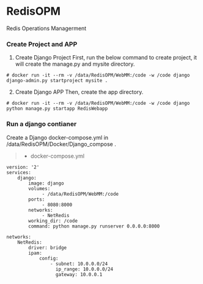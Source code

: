 # RedisOPM
Redis Operations Managerment

### Create Project and APP
1. Create Django Project
First, run the below command to create project, it will create the manage.py and mysite directory.
```
# docker run -it --rm -v /data/RedisOPM/WebMM:/code -w /code django django-admin.py startproject mysite .
```

2. Create Django APP
Then, create the app directory.
```
# docker run -it --rm -v /data/RedisOPM/WebMM:/code -w /code django python manage.py startapp RedisWebapp
```


### Run a django contianer
Create a Django docker-compose.yml in /data/RedisOPM/Docker/Django_compose .
> * docker-compose.yml 
```
version: '2'
services:
    django:
        image: django
        volumes: 
             - /data/RedisOPM/WebMM:/code
        ports:
             - 8080:8000
        networks:
             - NetRedis
        working_dir: /code
        command: python manage.py runserver 0.0.0.0:8000

networks:
    NetRedis:
        driver: bridge
        ipam:
            config:
                - subnet: 10.0.0.0/24
                  ip_range: 10.0.0.0/24
                  gateway: 10.0.0.1
```


